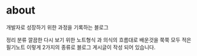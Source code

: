 # about

개발자로 성장하기 위한 과정을 기록하는 블로그 

정리 분류 깔끔한 다시 보기 위한 노트형식 과 의식의 흐름대로 배운것을 쭉쭉 모두 적은 필기노트 이렇게 2가지의 종류로 블로그 게시글이 작성 되어 있습니다.
